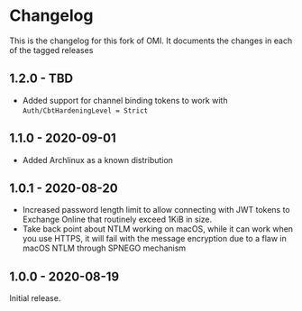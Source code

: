 # Changelog

This is the changelog for this fork of OMI.
It documents the changes in each of the tagged releases

## 1.2.0 - TBD

+ Added support for channel binding tokens to work with `Auth/CbtHardeningLevel = Strict`

## 1.1.0 - 2020-09-01

+ Added Archlinux as a known distribution

## 1.0.1 - 2020-08-20

+ Increased password length limit to allow connecting with JWT tokens to Exchange Online that routinely exceed 1KiB in size.
+ Take back point about NTLM working on macOS, while it can work when you use HTTPS, it will fail with the message encryption due to a flaw in macOS NTLM through SPNEGO mechanism

## 1.0.0 - 2020-08-19

Initial release.
